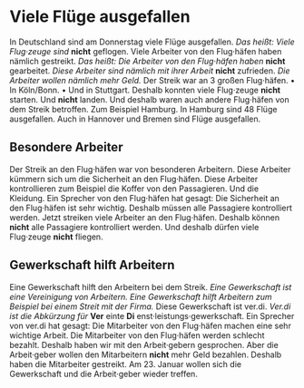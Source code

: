 # Viele Flüge ausgefallen

In Deutschland sind am Donnerstag viele Flüge ausgefallen. *Das heißt:* 
*Viele Flug·zeuge sind* **nicht** geflogen. Viele Arbeiter von den Flug·häfen haben nämlich gestreikt. *Das heißt:* 
*Die Arbeiter von den Flug·häfen haben* **nicht** gearbeitet. 
*Diese Arbeiter sind nämlich mit ihrer Arbeit* **nicht** zufrieden. 
*Die Arbeiter wollen nämlich mehr Geld.* Der Streik war an 3 großen Flug·häfen. • In Köln/Bonn. • Und in Stuttgart. Deshalb konnten viele Flug·zeuge **nicht** starten. Und **nicht** landen. Und deshalb waren auch andere Flug·häfen von dem Streik betroffen. Zum Beispiel Hamburg. In Hamburg sind 48 Flüge ausgefallen. Auch in Hannover und Bremen sind Flüge ausgefallen. 

## Besondere Arbeiter
Der Streik an den Flug·häfen war von besonderen Arbeitern. Diese Arbeiter kümmern sich um die Sicherheit an den Flug·häfen. Diese Arbeiter kontrollieren zum Beispiel die Koffer von den Passagieren. Und die Kleidung. Ein Sprecher von den Flug·häfen hat gesagt: Die Sicherheit an den Flug·häfen ist sehr wichtig. Deshalb müssen alle Passagiere kontrolliert werden. Jetzt streiken viele Arbeiter an den Flug·häfen. Deshalb können **nicht** alle Passagiere kontrolliert werden. Und deshalb dürfen viele Flug·zeuge **nicht** fliegen. 

## Gewerkschaft hilft Arbeitern
Eine Gewerkschaft hilft den Arbeitern bei dem Streik. 
*Eine Gewerkschaft ist eine Vereinigung von Arbeitern.* 
*Eine Gewerkschaft hilft Arbeitern zum Beispiel bei einem Streit mit der Firma.* Diese Gewerkschaft ist ver.di. 
*Ver.di ist die Abkürzung für* **Ver** einte **Di** enst·leistungs·gewerkschaft. Ein Sprecher von ver.di hat gesagt: Die Mitarbeiter von den Flug·häfen machen eine sehr wichtige Arbeit. Die Mitarbeiter von den Flug·häfen werden schlecht bezahlt. Deshalb haben wir mit den Arbeit·gebern gesprochen. Aber die Arbeit·geber wollen den Mitarbeitern **nicht** mehr Geld bezahlen. Deshalb haben die Mitarbeiter gestreikt. Am 23. Januar wollen sich die Gewerkschaft und die Arbeit·geber wieder treffen. 
